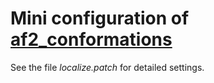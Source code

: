 # Mini configuration of [af2_conformations](https://github.com/delalamo/af2_conformations)

See the file *localize.patch* for detailed settings.
